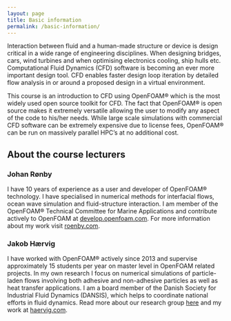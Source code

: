 ```yaml
---
layout: page
title: Basic information
permalink: /basic-information/
---
```


Interaction between fluid and a human-made structure or device is design critical in a wide range of engineering disciplines. When designing bridges, cars, wind turbines and when optimising electronics cooling, ship hulls etc. Computational Fluid Dynamics (CFD) software is becoming an ever more important design tool. CFD enables faster design loop iteration by detailed flow analysis in or around a proposed design in a virtual environment.

This course is an introduction to CFD using OpenFOAM® which is the most widely used open source toolkit for CFD. The fact that OpenFOAM® is open source makes it extremely versatile allowing the user to modify any aspect of the code to his/her needs. While large scale simulations with commercial CFD software can be extremely expensive due to license fees, OpenFOAM® can be run on massively parallel HPC’s at no additional cost.

## About the course lecturers

### Johan Rønby
I have 10 years of experience as a user and developer of OpenFOAM® technology. I have specialised in numerical methods for interfacial flows, ocean wave simulation and fluid-structure interaction. I am member of the OpenFOAM® Technical Committee for Marine Applications and contribute actively to OpenFOAM at [develop.openfoam.com](https://develop.openfoam.com). For more information about my work visit [roenby.com](https://www.roenby.com).

### Jakob Hærvig
I have worked with OpenFOAM® actively since 2013 and supervise approximately 15 students per year on master level in OpenFOAM related projects. In my own research I focus on numerical simulations of particle-laden flows involving both adhesive and non-adhesive particles as well as heat transfer applications. I am a board member of the Danish Society for Industrial Fluid Dynamics (DANSIS), which helps to coordinate national efforts in fluid dynamics. Read more about our research group [here](https://www.energy.aau.dk/research-groups/heat/) and my work at [haervig.com](https://www.haervig.com).